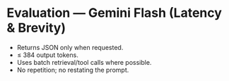 # Evaluation — Gemini Flash (Latency & Brevity)
- Returns JSON only when requested.
- ≤ 384 output tokens.
- Uses batch retrieval/tool calls where possible.
- No repetition; no restating the prompt.
